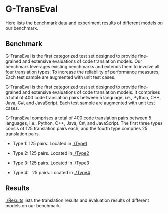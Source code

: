 # G-TransEval
Here lists the benchmark data and experiment results of different models on our benchmark.

## Benchmark
G-TransEval is the first categorized test set designed to provide fine-grained and extensive evaluations of code translation models. Our benchmark leverages existing benchmarks and extends them to involve all four translation types. To increase the reliability of performance measures, Each test sample are augmented with unit test cases.

G-TransEval is the first categorized test set designed to provide fine-grained and extensive evaluations of code translation models. It comprises a total of 400 code translation pairs between 5 language, i.e., Python, C++, Java, C#, and JavaScript. Each test sample are augmented with unit test cases.

G-TransEval comprises a total of 400 code translation pairs between 5 languages, i.e., Python, C++, Java, C#, and JavaScript. The first three types consis of 125 translation pairs each, and the fourth type compries 25 translation pairs. 

- Type 1: 125 pairs. Located in [./Type1](Type1)

- Type 2: 125 pairs. Located in [./Type2](Type2)

- Type 3: 125 pairs. Located in [./Type3](Type3)

- Type 4: &nbsp; 25 pairs. Located in [./Type4](Type4)

## Results
[./Results](Results) lists the translation results and evaluation results of different models on our benchmark.

